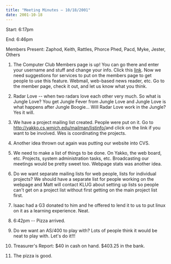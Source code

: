 ```yaml
---
title: "Meeting Minutes – 10/18/2001"
date: 2001-10-18
---
```

Start: 6:17pm </p><p>
End: 6:46pm </p><p>
Members Present: Zaphod, Keith, Rattles, Phorce Phed, Pacd, Myke, Jester, Others </p><p>
1. The Computer Club Members page is up!  You can go there and enter your username and stuff and change your info.  Click this <a  href="http://yakko.cs.wmich.edu/members/">link</a>.  Now we need suggestions for services to put on the members page to get people to use this feature. Webmail, web-based news reader, etc.  Go to the member page, check it out, and let us know what you think. </p><p>
2. Radar Love -- when two radars love each other very much.  So what is Jungle Love?  You get Jungle Fever from Jungle Love and Jungle Love is what happens after Jungle Boogie... Will Radar Love work in the Jungle?  Yes it will. </p><p>
3. We have a project mailing list created.  People were put on it.  Go to <a href="http://yakko.cs.wmich.edu/mailman/listinfo/"> http://yakko.cs.wmich.edu/mailman/listinfo/</a>and click on the link if you want to be involved.  Wes is coordinating the projects. </p><p>
4. Another idea thrown out again was putting our website into CVS. </p><p>
5. We need to make a list of things to be done.  On Yakko, the web board, etc. Projects, system administration tasks, etc.  Broadcasting our meetings would be pretty sweet too.  Webpage stats was another idea. </p><p>
6. Do we want separate mailing lists for web people, lists for individual projects?  We should have a separate list for people working on the webpage and Matt will contact KLUG about setting up lists so people can't get on a project list without first getting on the main project list first. </p><p>
7. Isaac had a G3 donated to him and he offered to lend it to us to put linux on it as a learning experience.  Neat. </p><p>
8. 6:42pm -- Pizza arrived. </p><p>
9. Do we want an AS/400 to play with?  Lots of people think it would be neat to play with.  Let's do it!!! </p><p>
10. Treasurer's Report: $40 in cash on hand.  $403.25 in the bank. </p><p>
11. The pizza is good. </p>
